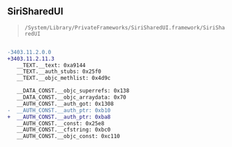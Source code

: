 ## SiriSharedUI

> `/System/Library/PrivateFrameworks/SiriSharedUI.framework/SiriSharedUI`

```diff

-3403.11.2.0.0
+3403.11.2.11.3
   __TEXT.__text: 0xa9144
   __TEXT.__auth_stubs: 0x25f0
   __TEXT.__objc_methlist: 0x4d9c

   __DATA_CONST.__objc_superrefs: 0x138
   __DATA_CONST.__objc_arraydata: 0x70
   __AUTH_CONST.__auth_got: 0x1308
-  __AUTH_CONST.__auth_ptr: 0xb10
+  __AUTH_CONST.__auth_ptr: 0xba8
   __AUTH_CONST.__const: 0x25e8
   __AUTH_CONST.__cfstring: 0xbc0
   __AUTH_CONST.__objc_const: 0xc110

```
